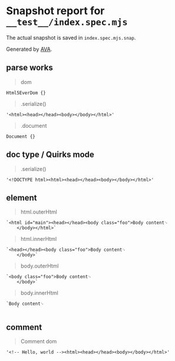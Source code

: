 # Snapshot report for `__test__/index.spec.mjs`

The actual snapshot is saved in `index.spec.mjs.snap`.

Generated by [AVA](https://avajs.dev).

## parse works

> dom

    Html5EverDom {}

> .serialize()

    '<html><head></head><body></body></html>'

> .document

    Document {}

## doc type / Quirks mode

> .serialize()

    '<!DOCTYPE html><html><head></head><body></body></html>'

## element

> html.outerHtml

    `<html id="main"><head></head><body class="foo">Body content␊
        </body></html>`

> html.innerHtml

    `<head></head><body class="foo">Body content␊
        </body>`

> body.outerHtml

    `<body class="foo">Body content␊
        </body>`

> body.innerHtml

    `Body content␊
        `

## comment

> Comment dom

    '<!-- Hello, world --><html><head></head><body></body></html>'
